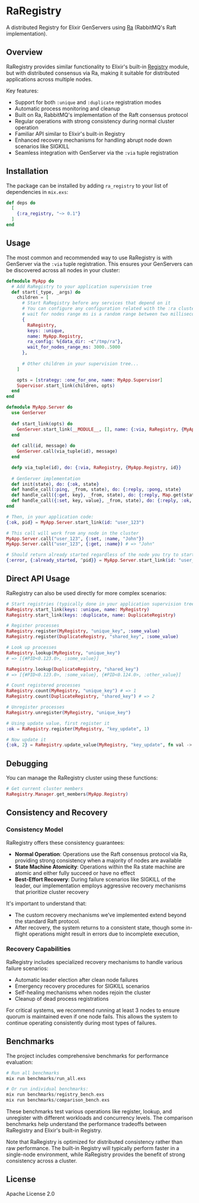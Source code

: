 # RaRegistry

A distributed Registry for Elixir GenServers using [Ra](https://github.com/rabbitmq/ra) (RabbitMQ's Raft implementation).

## Overview

RaRegistry provides similar functionality to Elixir's built-in [Registry](https://hexdocs.pm/elixir/Registry.html) module, but with distributed consensus via Ra, making it suitable for distributed applications across multiple nodes.

Key features:
- Support for both `:unique` and `:duplicate` registration modes
- Automatic process monitoring and cleanup
- Built on Ra, RabbitMQ's implementation of the Raft consensus protocol
- Regular operations with strong consistency during normal cluster operation
- Familiar API similar to Elixir's built-in Registry
- Enhanced recovery mechanisms for handling abrupt node down scenarios like SIGKILL
- Seamless integration with GenServer via the `:via` tuple registration

## Installation

The package can be installed by adding `ra_registry` to your list of dependencies in `mix.exs`:

```elixir
def deps do
  [
    {:ra_registry, "~> 0.1"}
  ]
end
```

## Usage

The most common and recommended way to use RaRegistry is with GenServer via the `:via` tuple registration. This ensures your GenServers can be discovered across all nodes in your cluster:

```elixir
defmodule MyApp do
  # Add RaRegistry to your application supervision tree
  def start(_type, _args) do
    children = [
      # Start RaRegistry before any services that depend on it
      # You can configure any configuration related with the :ra cluster under ra_config.
      # wait for nodes range ms is a random range between two milliseconds values to ensure nodes are properly connected
      {
        RaRegistry,
        keys: :unique,
        name: MyApp.Registry,
        ra_config: %{data_dir: ~c"/tmp/ra"},
        wait_for_nodes_range_ms: 3000..5000
      },
      
      # Other children in your supervision tree...
    ]

    opts = [strategy: :one_for_one, name: MyApp.Supervisor]
    Supervisor.start_link(children, opts)
  end
end

defmodule MyApp.Server do
  use GenServer
  
  def start_link(opts) do
    GenServer.start_link(__MODULE__, [], name: {:via, RaRegistry, {MyApp.Registry, opts[:id]}})
  end
  
  def call(id, message) do
    GenServer.call(via_tuple(id), message)
  end

  defp via_tuple(id), do: {:via, RaRegistry, {MyApp.Registry, id}}
  
  # GenServer implementation
  def init(state), do: {:ok, state}
  def handle_call(:ping, _from, state), do: {:reply, :pong, state}
  def handle_call({:get, key}, _from, state), do: {:reply, Map.get(state, key), state}
  def handle_call({:set, key, value}, _from, state), do: {:reply, :ok, Map.put(state, key, value)}
end

# Then, in your application code:
{:ok, pid} = MyApp.Server.start_link(id: "user_123")

# This call will work from any node in the cluster
MyApp.Server.call("user_123", {:set, :name, "John"})
MyApp.Server.call("user_123", {:get, :name}) # => "John"

# Should return already started regardless of the node you try to start the Server
{:error, {:already_started, ^pid}} = MyApp.Server.start_link(id: "user_123")
```

## Direct API Usage

RaRegistry can also be used directly for more complex scenarios:

```elixir
# Start registries (typically done in your application supervision tree)
RaRegistry.start_link(keys: :unique, name: MyRegistry)
RaRegistry.start_link(keys: :duplicate, name: DuplicateRegistry)

# Register processes
RaRegistry.register(MyRegistry, "unique_key", :some_value)
RaRegistry.register(DuplicateRegistry, "shared_key", :some_value)

# Look up processes
RaRegistry.lookup(MyRegistry, "unique_key")
# => [{#PID<0.123.0>, :some_value}]

RaRegistry.lookup(DuplicateRegistry, "shared_key")
# => [{#PID<0.123.0>, :some_value}, {#PID<0.124.0>, :other_value}]

# Count registered processes
RaRegistry.count(MyRegistry, "unique_key") # => 1
RaRegistry.count(DuplicateRegistry, "shared_key") # => 2

# Unregister processes
RaRegistry.unregister(MyRegistry, "unique_key")

# Using update value, first register it
:ok = RaRegistry.register(MyRegistry, "key_update", 1)

# Now update it
{:ok, 2} = RaRegistry.update_value(MyRegistry, "key_update", fn val -> val + 1 end)
```

## Debugging

You can manage the RaRegistry cluster using these functions:

```elixir
# Get current cluster members
RaRegistry.Manager.get_members(MyApp.Registry)
```

## Consistency and Recovery

### Consistency Model

RaRegistry offers these consistency guarantees:

- **Normal Operation**: Operations use the Raft consensus protocol via Ra, providing strong consistency when a majority of nodes are available
- **State Machine Atomicity**: Operations within the Ra state machine are atomic and either fully succeed or have no effect
- **Best-Effort Recovery**: During failure scenarios like SIGKILL of the leader, our implementation employs aggressive recovery mechanisms that prioritize cluster recovery

It's important to understand that:
- The custom recovery mechanisms we’ve implemented extend beyond the standard Raft protocol.
- After recovery, the system returns to a consistent state, though some in-flight operations might result in errors due to incomplete execution,

### Recovery Capabilities

RaRegistry includes specialized recovery mechanisms to handle various failure scenarios:

- Automatic leader election after clean node failures
- Emergency recovery procedures for SIGKILL scenarios
- Self-healing mechanisms when nodes rejoin the cluster
- Cleanup of dead process registrations

For critical systems, we recommend running at least 3 nodes to ensure quorum is maintained even if one node fails. This allows the system to continue operating consistently during most types of failures.

## Benchmarks

The project includes comprehensive benchmarks for performance evaluation:

```elixir
# Run all benchmarks
mix run benchmarks/run_all.exs

# Or run individual benchmarks:
mix run benchmarks/registry_bench.exs
mix run benchmarks/comparison_bench.exs
```

These benchmarks test various operations like register, lookup, and unregister with different workloads and concurrency levels. The comparison benchmarks help understand the performance tradeoffs between RaRegistry and Elixir's built-in Registry.

Note that RaRegistry is optimized for distributed consistency rather than raw performance. The built-in Registry will typically perform faster in a single-node environment, while RaRegistry provides the benefit of strong consistency across a cluster.

## License

Apache License 2.0

